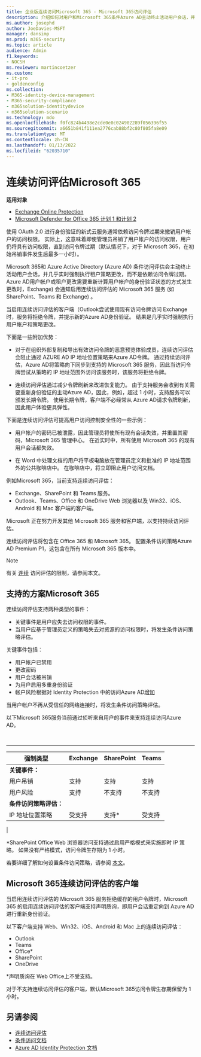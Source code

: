 ```yaml
---
title: 企业版连续访问Microsoft 365 - Microsoft 365访问评估
description: 介绍如何对用户和Microsoft 365条件Azure AD主动终止活动用户会话，并近实时强制执行租户策略更改。
ms.author: josephd
author: JoeDavies-MSFT
manager: dansimp
ms.prod: m365-security
ms.topic: article
audience: Admin
f1.keywords:
- NOCSH
ms.reviewer: martincoetzer
ms.custom:
- it-pro
- goldenconfig
ms.collection:
- M365-identity-device-management
- M365-security-compliance
- m365solution-identitydevice
- m365solution-scenario
ms.technology: mdo
ms.openlocfilehash: f0fc824b4498e2cde0e0c024902289f056396f55
ms.sourcegitcommit: a6651b841f111ea2776cab88bf2c80f805fa8e09
ms.translationtype: MT
ms.contentlocale: zh-CN
ms.lasthandoff: 01/13/2022
ms.locfileid: "62035710"
---
```

# <a name="continuous-access-evaluation-for-microsoft-365"></a>连续访问评估Microsoft 365

**适用对象**
- [Exchange Online Protection](exchange-online-protection-overview.md)
- [Microsoft Defender for Office 365 计划 1 和计划 2](defender-for-office-365.md)

使用 OAuth 2.0 进行身份验证的新式云服务通常依赖访问令牌过期来撤销用户帐户的访问权限。 实际上，这意味着即使管理员吊销了用户帐户的访问权限，用户仍将具有访问权限，直到访问令牌过期（默认情况下，对于 Microsoft 365，在初始吊销事件发生后最多一小时）。

Microsoft 365和 Azure Active Directory (Azure AD) 条件访问评估会主动终止活动用户会话，并几乎实时强制执行租户策略更改，而不是依赖访问令牌过期。 Azure AD用户帐户或租户更改需要重新计算用户帐户的身份验证状态的方式发生更改时，Exchange) 会通知启用连续访问评估的 Microsoft 365 服务 (如 SharePoint、Teams 和 Exchange) 。

当启用连续访问评估的客户端（Outlook尝试使用现有访问令牌访问 Exchange 时，服务将拒绝令牌，并提示新的Azure AD身份验证。 结果是几乎实时强制执行用户帐户和策略更改。

下面是一些附加优势：

- 对于在组织外部复制和导出有效访问令牌的恶意预览体验成员，连续访问评估会阻止通过 AZURE AD IP 地址位置策略来Azure AD令牌。 通过持续访问评估，Azure AD将策略向下同步到支持的 Microsoft 365 服务，因此当访问令牌尝试从策略的 IP 地址范围外访问该服务时，该服务将拒绝令牌。

- 连续访问评估通过减少令牌刷新来改进恢复能力。 由于支持服务会收到有关需要重新身份验证的主动Azure AD，因此，例如，超过 1 小时，支持服务可以颁发长期令牌。 使用长期令牌，客户端不必经常从 Azure AD请求令牌刷新，因此用户体验更具弹性。

下面是连续访问评估可提高用户访问控制安全性的一些示例：

- 用户帐户的密码已被泄露，因此管理员将使所有现有会话失效，并重置其密码，Microsoft 365 管理中心。 在近实时中，所有使用 Microsoft 365 的现有用户会话都失效。

- 在 Word 中处理文档的用户将平板电脑放在管理员定义和批准的 IP 地址范围外的公共咖啡店中。 在咖啡店中，将立即阻止用户访问文档。

例如Microsoft 365，当前支持连续访问评估：

- Exchange、SharePoint 和 Teams 服务。
- Outlook、Teams、Office 和 OneDrive Web 浏览器以及 Win32、iOS、Android 和 Mac 客户端的客户端。

Microsoft 正在努力开发其他 Microsoft 365 服务和客户端，以支持持续访问评估。

连续访问评估将包含在 Office 365 和 Microsoft 365。 配置条件访问策略Azure AD Premium P1，这包含在所有 Microsoft 365 版本中。

> [!NOTE]
> 有关 [连续](/azure/active-directory/conditional-access/concept-continuous-access-evaluation#limitations) 访问评估的限制，请参阅本文。

## <a name="scenarios-supported-by-microsoft-365"></a>支持的方案Microsoft 365

连续访问评估支持两种类型的事件：

- 关键事件是用户应失去访问权限的事件。
- 当用户应基于管理员定义的策略失去对资源的访问权限时，将发生条件访问策略评估。

关键事件包括：

- 用户帐户已禁用
- 更改密码
- 用户会话被吊销
- 为用户启用多重身份验证
- 帐户风险根据对 Identity Protection 中的访问Azure AD[增加](/azure/active-directory/identity-protection/overview-identity-protection)

当用户帐户不再从受信任的网络连接时，将发生条件访问策略评估。

以下Microsoft 365服务当前通过侦听来自用户的事件来支持连续访问Azure AD。

<br>

****

|强制类型|Exchange|SharePoint|Teams|
|---|---|---|---|
|**关键事件：**||||
|用户吊销|支持|支持|支持|
|用户风险|支持|不支持|不支持|
|**条件访问策略评估：**||||
|IP 地址位置策略|受支持|支持\*|受支持|
|

\*SharePoint Office Web 浏览器访问支持通过启用严格模式来实施即时 IP 策略。 如果没有严格模式，访问令牌生存期为 1 小时。

若要详细了解如何设置条件访问策略，请参阅 [本文](/azure/active-directory/conditional-access/overview)。

## <a name="microsoft-365-clients-supporting-continuous-access-evaluation"></a>Microsoft 365连续访问评估的客户端

当启用连续访问评估的 Microsoft 365 服务拒绝缓存的用户令牌时，Microsoft 365 的启用连续访问评估的客户端支持声明质询，即用户会话重定向到 Azure AD 进行重新身份验证。

以下客户端支持 Web、Win32、iOS、Android 和 Mac 上的连续访问评估：

- Outlook
- Teams
- Office\*
- SharePoint
- OneDrive

\*声明质询在 Web Office上不受支持。

对于不支持连续访问评估的客户端，默认Microsoft 365访问令牌生存期保留为 1 小时。

## <a name="see-also"></a>另请参阅

- [连续访问评估](/azure/active-directory/conditional-access/concept-continuous-access-evaluation)
- [条件访问文档](/azure/active-directory/conditional-access/overview)
- [Azure AD Identity Protection 文档](/azure/active-directory/identity-protection/overview-identity-protection)
